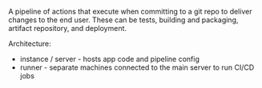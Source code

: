 A pipeline of actions that execute when committing to a git repo to deliver changes to the end user. These can be tests, building and packaging, artifact repository, and deployment.

Architecture:
- instance / server - hosts app code and pipeline config
- runner - separate machines connected to the main server to run CI/CD jobs
